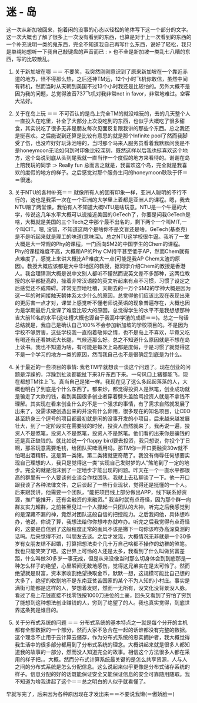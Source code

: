 # 迷 - 岛

这一次从新加坡回来，抱着闲的没事的心态以轻松的笔体写下这一个部分的文字。这一次大概也了解了很多上一次没有看到的东西，也算是对于上一次看到的东西的一个补充说明一类的鬼东西，完全不知道我自己再写什么东西，说好了轻松，我只是单纯地想听一下我自己敲键盘的声音而已 : > 也不全是新加坡一类乱七八糟的东西，写的比较散乱。

<!-- more -->

1. 关于新加坡在哪 ＝＝
不要笑，我突然刚刚意识到了原来新加坡在一个靠近赤道的地方，怪不得那么热，之后还神TM远，12个小时飞机你敢信，虽然中间有转机，然而当时从天朝到美国不过13个小时我还是比较怕的。另外大概不是因为我的问题，总觉得波音737飞机对我非常not in favor，非常地难过。空客大法好。

2. 关于在岛上玩 ＝＝
不可否认的是岛上完全TM的就没啥玩的，去的几天整个人一直投入在吃里，补全了大部分上次没吃到的东西，也似乎大概吃了很多甜食，其实说吃了很多无非是朋友每次见面反复跟我讲的那些个东西。总之我还是挺喜欢。之后能说到还算是比较有意思的就是那个Infinite pool了然而我脚受了伤，也没咋好好玩泳池啥的，当时那个马来人服务员看着我默默问我是不是honeymoon无论如何到时印象比较深刻，既然这样以后我也挺喜欢这个地方，这个岛说到底从头到尾我就一直当作一个度假的地方来看待的。谢谢在岛上陪我玩的同学 :> Really fun 总而言之就是，我喜欢这个岛，完全就是我喜欢的度假的地方的样子。之后感觉对那个服务生问的honeymoon耿耿于怀＝＝很迷。

3. 关于NTU的各种补充＝＝
就像所有人的固有印象一样，亚洲人聪明的不行不行的，这也是我第一次在一个亚洲的大学里上着都是亚洲人的课程。嗯，我去NTU蹭了两堂课，我怕有人不知道大概NTU是啥玩意。NTU是一个牛逼的大学，传说这几年水平大概可以说接近美国的GeTech了，你要是问我GeTech是啥，大概就是美国的三个Tech之中那个最不出名的，剩下两个一个叫MIT,一个叫CIT。嗯, 没错，不知道这两个是啥你不是文盲还是啥。GeTech(基泰克)是不是听起来就是理工的味道(意味深)。总之NTU这学校很牛逼。我听了一堂大概是大一常规的Phy的课程，一门面向SM2的中国学生的Chem的课程。Phy的课程难度不高，大概和AP的Phy CM持平甚至低于AP，然而Chem就有点难度了，感觉上来讲大概比AP难度大一点(可能是我AP Chem太渣的原因)。教授大概应该都是大中华地区的教授，据同学介绍Chem的教授是香港人。我合理猜测大概是说中文别人都听不懂然而说英文差不多那种，这两位教授的水平都挺高的，操着非常汉语腔的英文听起来有点不习惯，习惯了设定之后感觉还不成障碍。非常无奈地吐槽，天朝去的一万个SM2的学神大概是因为这一年的时间接触天朝体系太少什么的原因，总觉得他们应该比现在表现出来的更厉害一点才对，课堂上感觉听不懂老师说英语的现象普遍存在，大概也因为是学期最后几堂课了难度比较大的原因，总觉得学生的水平不是我想想那种吉大前10名的水平(这吐槽大概也源自于我高中学渣的成绩＝＝)。总之一句话总结就是，我自己是确认自己100%不会参加新加坡的学校项目的。不是因为学校不够厉害，这些学校我一直抱着敬仰之情，也不是岛上不喜欢，毕竟又吃有喝还有还看妹纸大长腿，气候还那么好。总之不知道什么原因就是不想在岛上读书。我也不知道为啥，有可能是每次上岛都是度假，于是习惯了就觉得这不是一个学习的地方一类的原因，然而我自己也不是很确定到底是为什么。

4. 关于最近的一些项目的事情:
我老TM早就想谈一谈这个问题了。现在创业的问题是浮躁的，浮躁到扯淡都能扯下来3斤东西下来。一句风口上猪都能飞，现在都想TM往上飞。真当自己是猪一样。我现在见了这么多起起落落的人，大概也明白了到底是个什么东西了。都来炒，都觉得投资人是煞笔，创业成功就是骗走了大款的钱，看到美国很多创业者穿着劈头盖脸骂投资人就是不拿钱不理解。其实现在看来创业什么的不是一个强求的事情，有了需求自然就发展了出来了，没需求硬创造出来的并没有什么卵用，很多现在的知名项目，让CEO甚至跻身三个逗号的项目都最初就是闲的没事开发的小项目，后来越来越发展壮大，到了一定阶段实在需要钱的时候，投资人自然就来了。我再说一遍，投资人不是煞笔，投资人不是煞笔，投资人不是煞笔。他们看的出来你是骗钱的还是真正缺钱的。就比如说一个flappy bird要去投资，我只想说，你投个丁日啊，那吊玩意需要毛钱，给团队买啤酒用吗。那TM你一开口要融资30w就不怕喝出酒精肝。这是第一类猪。第二类猪就更奇葩了。我没有侮辱任何想要实现自己理想的人，我只是觉得这一类“实现自己发财梦的人”煞笔到了一定的地步。完全的就是泡沫到了一定地步才能出现的问题。昨天在一个一直水平都很高的群里有一个人要谈创业谈合作找团队。我就上去私聊谈了一下。他一开口跟我谈了各种法律文件，之后谈起了一些行业现状，觉得还是挺懂的一个人。后来跟我讲，他需要一个团队，“能把项目线上部分做出APP，线下联系好资源，推广能推开，还有会融资的来融资。” 我当时就有点奇怪，因为那个群一向群友实力超群，之前甚至见过一个人撑起一只团队的大神，听完之后我感觉到的是深藏不漏的神，竟然对团队这般自信的把控能力。之后我问他，具体想咋办，他说，你说了算，我想法给你你想咋办就咋办。听完之后我觉得有点奇怪的，这要是自信到了这般程度正常的画风不该是撇下一句你该咋办高深莫测的话吗。后来觉得不对，叫朋友去谈。之后才发现，大概情况无非就是一个30多岁有女朋友结不起婚，打算把想法卖个几十万自己啥都不操作的幼稚的煞笔。我也只能笑笑了吧。这世界上可怜的人还是太多，我看到了什么叫做贫富差距，什么叫做30多岁一事无成，但是从来没像当时那么切身体会到到底那是一种怎么样子的绝望，心里瞬间无数地感伤，觉得这兄弟实在是太可怜了。然而绝望就是财富，资本家收割绝望换取金币，默默一想，这规模可能比自己想的大多了，绝望的收割地不是东南亚贫苦国家的某个不为人知的小村庄。事实是满街可能都是这样的人，梦想着发财，然而一无所有，没文化没背景没人脉。看过了岛上花钱直接不找零钱按1000刀进位的土豪，回头又看到了穷怕了穷到了能想到这种想法创业赚钱的人，穷到了绝望了的人。我也真实觉得，到底世界这条狗是谁日的。

5. 关于分布式系统的问题 ＝＝
分布式系统的基本特点之一就是每个分开的主机都有全部数据的一个部分，然而大家不急合在一起的话谁都没有完整的数据。这个理念不止用于云计算云储存，作为分布式系统的忠实拥护者，我大概觉得我生活中的很多部分都用到了分布式系统的理念。大概讲起来就是很多人都知道我的故事的一部分，然而没人知道完全的故事。相信这个方法很多人都在采用的样子把。。大概。然而分布式计算系统最关键的是怎么共享资源，人与人之间的分布式系统是怎么分配信息。这么说起来似乎更像是分布式储存系统的样子。信息分配的好的话既能保证安全又能保证信息的安全可靠随用随取。我不知道为啥我讲起了这个＝＝总之明白的人似乎就看懂了。

早就写完了，后来因为各种原因现在才发出来＝＝不要说我懒(＝傲娇脸＝)
